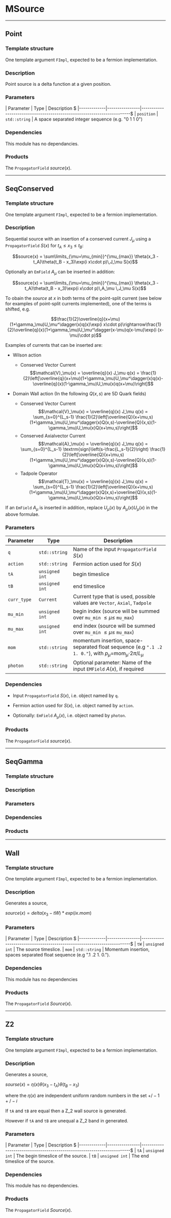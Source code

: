 # MSource

-----------

## Point

### Template structure

One template argument `FImpl`, expected to be a fermion implementation.

### Description

Point source is a delta function at a given position.

### Parameters
| Parameter   | Type           | Description                                                            $
|-------------|----------------|------------------------------------------------------------------------$
| `position`  | `std::string`  | A space separated integer sequence (e.g. "0 1 1 0")

### Dependencies

This module has no dependancies.

### Products

The `PropagatorField` $source(x)$.

-----------

## SeqConserved

### Template structure

One template argument `FImpl`, expected to be a fermion implementation.

### Description

Sequential source with an insertion of a conserved current $J_\mu$ using a `PropagatorField` $S(x)$ for $t_A\leq x_3 \leq t_B$:

$$source(x) = \sum\limits_{\mu=\mu_{min}}^{\mu_{max}} \theta(x_3 - t_A)\theta(t_B - x_3)\exp(i x\cdot p)\,J_\mu S(x)$$

Optionally an `EmField` $A_\mu$ can be inserted in addition:

$$source(x) = \sum\limits_{\mu=\mu_{min}}^{\mu_{max}} \theta(x_3 - t_A)\theta(t_B - x_3)\exp(i x\cdot p)\,A_\mu \,J_\mu S(x)$$

To obain the $source$ at $x$ in both terms of the point-split current (see below for examples of point-split currents implemented), one of the terms is shifted, e.g. 

$$\frac{1}{2}\overline{q}(x+\mu)(1+\gamma_\mu)U_\mu^\dagger(x)q(x)\exp(i x\cdot p)\rightarrow\frac{1}{2}\overline{q}(x)(1+\gamma_\mu)U_\mu^\dagger(x-\mu)q(x-\mu)\exp(i (x-\mu)\cdot p)$$

Examples of currents that can be inserted are:

- Wilson action
	- Conserved Vector Current
	$$\mathcal{V}_\mu(x) = \overline{q}(x) J_\mu q(x) = \frac{1}{2}\left[\overline{q}(x+\mu)(1+\gamma_\mu)U_\mu^\dagger(x)q(x)-\overline{q}(x)(1-\gamma_\mu)U_\mu(x)q(x+\mu)\right]$$

- Domain Wall action (In the following $Q(x,s)$ are 5D Quark fields)
	- Conserved Vector Current
	$$\mathcal{V}_\mu(x) = \overline{q}(x) J_\mu q(x) = \sum_{s=0}^{L_s-1} \frac{1}{2}\left[\overline{Q}(x+\mu,s)(1+\gamma_\mu)U_\mu^\dagger(x)Q(x,s)-\overline{Q}(x,s)(1-\gamma_\mu)U_\mu(x)Q(x+\mu,s)\right]$$
	- Conserved Axialvector Current
	$$\mathcal{A}_\mu(x) = \overline{q}(x) J_\mu q(x) = \sum_{s=0}^{L_s-1} \textrm{sign}\left(s-\frac{L_s-1}{2}\right) \frac{1}{2}\left[\overline{Q}(x+\mu,s)(1+\gamma_\mu)U_\mu^\dagger(x)Q(x,s)-\overline{Q}(x,s)(1-\gamma_\mu)U_\mu(x)Q(x+\mu,s)\right]$$
	- Tadpole Operator 
	$$\mathcal{T}_\mu(x) = \overline{q}(x) J_\mu q(x) = \sum_{s=0}^{L_s-1} \frac{1}{2}\left[\overline{Q}(x+\mu,s)(1+\gamma_\mu)U_\mu^\dagger(x)Q(x,s)+\overline{Q}(x,s)(1-\gamma_\mu)U_\mu(x)Q(x+\mu,s)\right]$$
  

If an `EmField` $A_\mu$ is inserted in addition, replace $U_\mu(x)$ by $A_\mu(x)U_\mu(x)$ in the above formulae.

### Parameters

| Parameter   | Type           | Description                                                                                                           |
|-------------|----------------|-----------------------------------------------------------------------------------------------------------------------|
| `q`         | `std::string`  | Name of the input `PropagatorField` $S(x)$                                                                            |
| `action`    | `std::string`  | Fermion action used for $S(x)$                                                                                        |
| `tA`        | `unsigned int` | begin timeslice                                                                                                       |
| `tB`        | `unsigned int` | end timeslice                                                                                                         |
| `curr_type` | `Current`      | Current type that is used, possible values are `Vector`, `Axial`, `Tadpole`                                           |
| `mu_min`    | `unsigned int` | begin index (source will be summed over `mu_min` $\leq\mu\leq$ `mu_max`)                                              | 
| `mu_max`    | `unsigned int` | end index (source will be summed over `mu_min` $\leq\mu\leq$ `mu_max`)                                                |
| `mom`       | `std::string`  | momentum insertion, space-separated float sequence (e.g `".1 .2 1. 0."`), with $p_\mu=$mom$_\mu$$\cdot 2\pi/L_\mu$    |
| `photon`    | `std::string`  | Optional parameter: Name of the input `EMField` $A(x)$, if required                                                   |


### Dependencies

- Input `PropagatorField` $S(x)$, i.e. object named by `q`.

- Fermion action used for $S(x)$, i.e. object named by `action`.

- Optionally: `EmField` $A_\mu(x)$, i.e. object named by `photon`.

### Products

The `PropagatorField` $source(x)$.

-----------

## SeqGamma

### Template structure

### Description

### Parameters

### Dependencies

### Products

-----------

## Wall

### Template structure

One template argument `FImpl`, expected to be a fermion implementation.

### Description

Generates a source,

$source(x) = delta(x_3 - tW) * exp(i x.mom)$

### Parameters

| Parameter   | Type           | Description                                                            $
|-------------|----------------|------------------------------------------------------------------------$
|    `tW`     | `unsigned int` | The source timeslice.
|    `mom`    | `std::string`  | Momentum insertion, spaces separated float sequence (e.g ".1 .2 1. 0.").


### Dependencies

This module has no dependencies

### Products

The `PropagatorField` $Source(x)$.

-----------

## Z2

### Template structure

One template argument `FImpl`, expected to be a fermion implementation.

### Description

Generates a source,

$sourse(x) = \eta(x) \theta(x_3 - t_A) \theta(t_B - x_3)$

where the $\eta(x)$ are independent uniform random numbers in the set ${+/- 1 +/- i}$ 

If `tA` and `tB` are equal then a Z_2 wall source is generated.

However if `tA` and `tB` are unequal a Z_2 band in generated.

### Parameters

| Parameter   | Type           | Description                                                            $
|-------------|----------------|------------------------------------------------------------------------$
|     `tA`    | `unsigned int` | The begin timeslice of the source.
|     `tB`    | `unsigned int` | The end timeslice of the source.


### Dependencies

This module has no dependencies.

### Products

The `PropagatorField` $Source(x)$.
